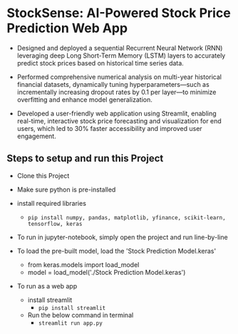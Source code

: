 # StockSense: AI-Powered Stock Price Prediction Web App

- Designed and deployed a sequential Recurrent Neural Network (RNN) leveraging deep Long Short-Term Memory (LSTM) layers to accurately predict stock prices based on historical time series data.

- Performed comprehensive numerical analysis on multi-year historical financial datasets, dynamically tuning hyperparameters—such as incrementally increasing dropout rates by 0.1 per layer—to minimize overfitting and enhance model generalization.

- Developed a user-friendly web application using Streamlit, enabling real-time, interactive stock price forecasting and visualization for end users, which led to 30% faster accessibility and improved user engagement.


## Steps to setup and run this Project

- Clone this Project
- Make sure python is pre-installed
- install required libraries
    - `pip install numpy, pandas, matplotlib, yfinance, scikit-learn, tensorflow, keras`

- To run in jupyter-notebook, simply open the project and run line-by-line
- To load the pre-built model, load the 'Stock Prediction Model.keras'
    - from keras.models import load_model
    - model = load_model('./Stock Prediction Model.keras')

- To run as a web app
    - install streamlit
        - `pip install streamlit`
    - Run the below command in terminal
        - `streamlit run app.py`

